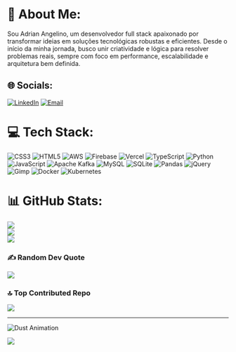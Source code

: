 # 💫 About Me:
Sou Adrian Angelino, um desenvolvedor full stack apaixonado por transformar ideias em soluções tecnológicas robustas e eficientes. Desde o início da minha jornada, busco unir criatividade e lógica para resolver problemas reais, sempre com foco em performance, escalabilidade e arquitetura bem definida.

## 🌐 Socials:
[![LinkedIn](https://img.shields.io/badge/LinkedIn-%230077B5.svg?logo=linkedin&logoColor=white)](https://www.linkedin.com/in/aangelino/)
[![Email](https://img.shields.io/badge/Email-D14836?logo=gmail&logoColor=white)](mailto:adrianangelinooliveira@gmail.com)

# 💻 Tech Stack:
![CSS3](https://img.shields.io/badge/css3-%231572B6.svg?style=for-the-badge&logo=css3&logoColor=white) ![HTML5](https://img.shields.io/badge/html5-%23E34F26.svg?style=for-the-badge&logo=html5&logoColor=white) ![AWS](https://img.shields.io/badge/AWS-%23FF9900.svg?style=for-the-badge&logo=amazon-aws&logoColor=white) ![Firebase](https://img.shields.io/badge/firebase-%23039BE5.svg?style=for-the-badge&logo=firebase) ![Vercel](https://img.shields.io/badge/vercel-%23000000.svg?style=for-the-badge&logo=vercel&logoColor=white) ![TypeScript](https://img.shields.io/badge/typescript-%23007ACC.svg?style=for-the-badge&logo=typescript&logoColor=white) ![Python](https://img.shields.io/badge/python-3670A0?style=for-the-badge&logo=python&logoColor=ffdd54) ![JavaScript](https://img.shields.io/badge/javascript-%23323330.svg?style=for-the-badge&logo=javascript&logoColor=%23F7DF1E) ![Apache Kafka](https://img.shields.io/badge/Apache%20Kafka-000?style=for-the-badge&logo=apachekafka) ![MySQL](https://img.shields.io/badge/mysql-4479A1.svg?style=for-the-badge&logo=mysql&logoColor=white) ![SQLite](https://img.shields.io/badge/sqlite-%2307405e.svg?style=for-the-badge&logo=sqlite&logoColor=white) ![Pandas](https://img.shields.io/badge/pandas-%23150458.svg?style=for-the-badge&logo=pandas&logoColor=white) ![jQuery](https://img.shields.io/badge/jquery-%230769AD.svg?style=for-the-badge&logo=jquery&logoColor=white) ![Gimp](https://img.shields.io/badge/Gimp-657D8B?style=for-the-badge&logo=gimp&logoColor=FFFFFF) ![Docker](https://img.shields.io/badge/docker-%230db7ed.svg?style=for-the-badge&logo=docker&logoColor=white) ![Kubernetes](https://img.shields.io/badge/kubernetes-%23326ce5.svg?style=for-the-badge&logo=kubernetes&logoColor=white)

# 📊 GitHub Stats:
![](https://github-readme-stats.vercel.app/api?username=AdrianAngelino&theme=dark&hide_border=false&include_all_commits=false&count_private=true)<br/>
![](https://nirzak-streak-stats.vercel.app/?user=AdrianAngelino&theme=dark&hide_border=false)<br/>
![](https://github-readme-stats.vercel.app/api/top-langs/?username=AdrianAngelino&theme=dark&hide_border=false&include_all_commits=false&count_private=true&layout=compact)

### ✍️ Random Dev Quote
![](https://quotes-github-readme.vercel.app/api?type=vetical&theme=dark)

### 🔝 Top Contributed Repo
![](https://github-contributor-stats.vercel.app/api?username=AdrianAngelino&limit=5&theme=dark&combine_all_yearly_contributions=true)

---

<!-- Poeira animada no fundo -->
![Dust Animation](https://media.giphy.com/media/xT0xetYXgB4rbOlyzu/giphy.gif)

[![](https://visitcount.itsvg.in/api?id=AdrianAngelino&icon=0&color=0)](https://visitcount.itsvg.in)

<!-- Proudly created with GPRM ( https://gprm.itsvg.in ) -->
